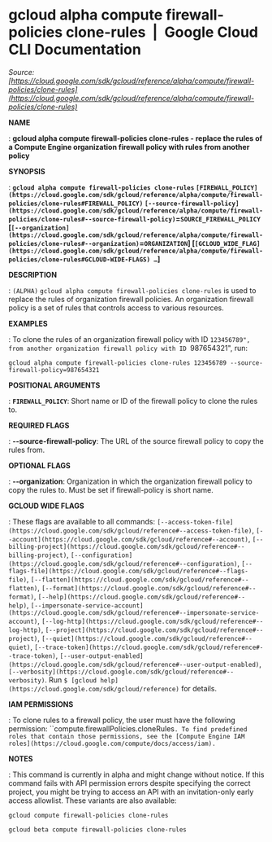 # gcloud alpha compute firewall-policies clone-rules  |  Google Cloud CLI Documentation

*Source: [https://cloud.google.com/sdk/gcloud/reference/alpha/compute/firewall-policies/clone-rules](https://cloud.google.com/sdk/gcloud/reference/alpha/compute/firewall-policies/clone-rules)*

**NAME**

: **gcloud alpha compute firewall-policies clone-rules - replace the rules of a Compute Engine organization firewall policy with rules from another policy**

**SYNOPSIS**

: **`gcloud alpha compute firewall-policies clone-rules` `[FIREWALL_POLICY](https://cloud.google.com/sdk/gcloud/reference/alpha/compute/firewall-policies/clone-rules#FIREWALL_POLICY)` `[--source-firewall-policy](https://cloud.google.com/sdk/gcloud/reference/alpha/compute/firewall-policies/clone-rules#--source-firewall-policy)`=`SOURCE_FIREWALL_POLICY` [`[--organization](https://cloud.google.com/sdk/gcloud/reference/alpha/compute/firewall-policies/clone-rules#--organization)`=`ORGANIZATION`] [`[GCLOUD_WIDE_FLAG](https://cloud.google.com/sdk/gcloud/reference/alpha/compute/firewall-policies/clone-rules#GCLOUD-WIDE-FLAGS) …`]**

**DESCRIPTION**

: `(ALPHA)` `gcloud alpha compute firewall-policies
clone-rules` is used to replace the rules of organization firewall
policies. An organization firewall policy is a set of rules that controls access
to various resources.

**EXAMPLES**

: To clone the rules of an organization firewall policy with ID ``123456789", from
another organization firewall policy with ID ``987654321", run:

```
gcloud alpha compute firewall-policies clone-rules 123456789 --source-firewall-policy=987654321
```

**POSITIONAL ARGUMENTS**

: **`FIREWALL_POLICY`**:
Short name or ID of the firewall policy to clone the rules to.

**REQUIRED FLAGS**

: **--source-firewall-policy**:
The URL of the source firewall policy to copy the rules from.

**OPTIONAL FLAGS**

: **--organization**:
Organization in which the organization firewall policy to copy the rules to.
Must be set if firewall-policy is short name.

**GCLOUD WIDE FLAGS**

: These flags are available to all commands: `[--access-token-file](https://cloud.google.com/sdk/gcloud/reference#--access-token-file)`,
`[--account](https://cloud.google.com/sdk/gcloud/reference#--account)`, `[--billing-project](https://cloud.google.com/sdk/gcloud/reference#--billing-project)`,
`[--configuration](https://cloud.google.com/sdk/gcloud/reference#--configuration)`,
`[--flags-file](https://cloud.google.com/sdk/gcloud/reference#--flags-file)`,
`[--flatten](https://cloud.google.com/sdk/gcloud/reference#--flatten)`, `[--format](https://cloud.google.com/sdk/gcloud/reference#--format)`, `[--help](https://cloud.google.com/sdk/gcloud/reference#--help)`, `[--impersonate-service-account](https://cloud.google.com/sdk/gcloud/reference#--impersonate-service-account)`,
`[--log-http](https://cloud.google.com/sdk/gcloud/reference#--log-http)`,
`[--project](https://cloud.google.com/sdk/gcloud/reference#--project)`, `[--quiet](https://cloud.google.com/sdk/gcloud/reference#--quiet)`, `[--trace-token](https://cloud.google.com/sdk/gcloud/reference#--trace-token)`, `[--user-output-enabled](https://cloud.google.com/sdk/gcloud/reference#--user-output-enabled)`,
`[--verbosity](https://cloud.google.com/sdk/gcloud/reference#--verbosity)`.
Run `$ [gcloud help](https://cloud.google.com/sdk/gcloud/reference)` for details.

**IAM PERMISSIONS**

: To clone rules to a firewall policy, the user must have the following
permission: ``compute.firewallPolicies.cloneRules`.
To find predefined roles that contain those permissions, see the [Compute Engine IAM
roles](https://cloud.google.com/compute/docs/access/iam).`

**NOTES**

: This command is currently in alpha and might change without notice. If this
command fails with API permission errors despite specifying the correct project,
you might be trying to access an API with an invitation-only early access
allowlist. These variants are also available:

```
gcloud compute firewall-policies clone-rules
```

```
gcloud beta compute firewall-policies clone-rules
```